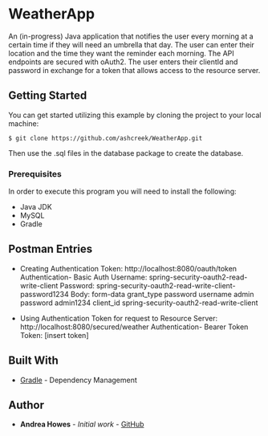 # WeatherApp

An (in-progress) Java application that notifies the user every morning at a certain time if they will need an umbrella that day. 
The user can enter their location and the time they want the reminder each morning. The API endpoints are secured with 
oAuth2. The user enters their clientId and password in exchange for a token that allows access to the resource server. 


## Getting Started

You can get started utilizing this example by cloning the project to your local machine:
```
$ git clone https://github.com/ashcreek/WeatherApp.git
```
Then use the .sql files in the database package to create the database.

### Prerequisites

In order to execute this program you will need to install the following:
* Java JDK
* MySQL
* Gradle

## Postman Entries

* Creating Authentication Token:
http://localhost:8080/oauth/token
Authentication- Basic Auth
Username: spring-security-oauth2-read-write-client
Password: spring-security-oauth2-read-write-client-password1234
Body: form-data
grant_type password
username admin
password admin1234
client_id spring-security-oauth2-read-write-client

* Using Authentication Token for request to Resource Server:
http://localhost:8080/secured/weather
Authentication- Bearer Token
Token: [insert token]


## Built With

* [Gradle](https://gradle.org/) - Dependency Management

## Author
* **Andrea Howes** - *Initial work* - [GitHub](https://github.com/ashcreek)


